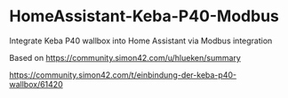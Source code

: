 # HomeAssistant-Keba-P40-Modbus
Integrate Keba P40 wallbox into Home Assistant via Modbus integration

Based on https://community.simon42.com/u/hlueken/summary

https://community.simon42.com/t/einbindung-der-keba-p40-wallbox/61420
